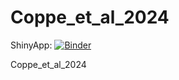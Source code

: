 # Coppe_et_al_2024

ShinyApp: [![Binder](https://mybinder.org/badge_logo.svg)](https://mybinder.org/v2/gh/MercaderLabAnatomy/PUB_Coppe_et_al_2024_shiny_binder/main?urlpath=shiny/bus-dashboard/)

Coppe_et_al_2024
